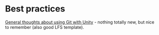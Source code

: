 # Best practices

[General thoughts about using Git with Unity](https://thoughtbot.com/blog/how-to-git-with-unity) - nothing totally new, but nice to remember (also good LFS template).